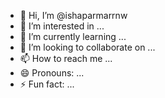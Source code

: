 - 👋 Hi, I’m @ishaparmarrnw
- 👀 I’m interested in ...
- 🌱 I’m currently learning ...
- 💞️ I’m looking to collaborate on ...
- 📫 How to reach me ...
- 😄 Pronouns: ...
- ⚡ Fun fact: ...

<!---
ishaparmarrnw/ishaparmarrnw is a ✨ special ✨ repository because its `README.md` (this file) appears on your GitHub profile.
You can click the Preview link to take a look at your changes.
--->
